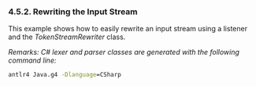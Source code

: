 ﻿### 4.5.2. Rewriting the Input Stream

This example shows how to easily rewrite an input stream using a listener and the _TokenStreamRewriter_ class.

_Remarks: C# lexer and parser classes are generated with the following command line:_

```bat
antlr4 Java.g4 -Dlanguage=CSharp
```